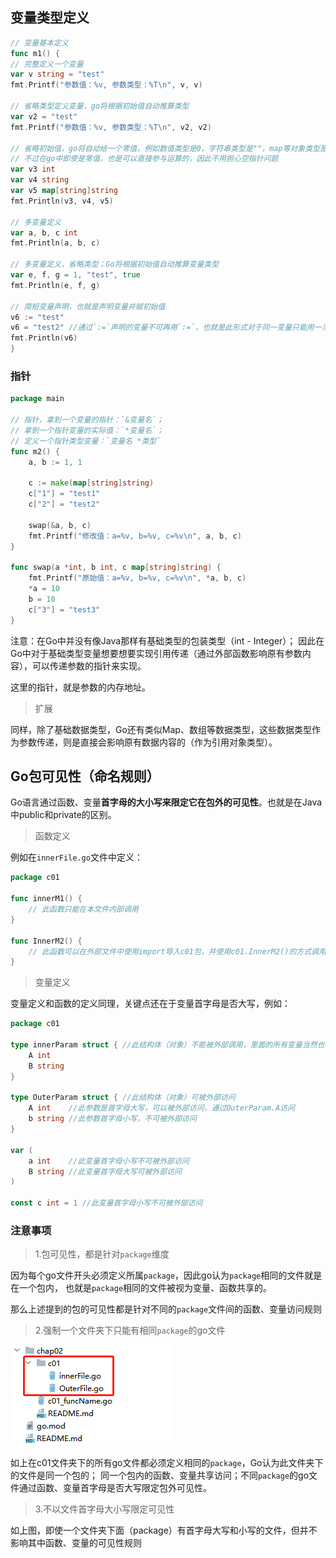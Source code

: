 ## 变量类型定义

```go
// 变量基本定义
func m1() {
// 完整定义一个变量
var v string = "test"
fmt.Printf("参数值：%v, 参数类型：%T\n", v, v)

// 省略类型定义变量，go将根据初始值自动推算类型
var v2 = "test"
fmt.Printf("参数值：%v, 参数类型：%T\n", v2, v2)

// 省略初始值，go将自动给一个零值，例如数值类型是0，字符串类型是""，map等对象类型是nil
// 不过在go中即使是零值，也是可以直接参与运算的，因此不用担心空指针问题
var v3 int
var v4 string
var v5 map[string]string
fmt.Println(v3, v4, v5)

// 多变量定义
var a, b, c int
fmt.Println(a, b, c)

// 多变量定义，省略类型；Go将根据初始值自动推算变量类型
var e, f, g = 1, "test", true
fmt.Println(e, f, g)

// 简短变量声明，也就是声明变量并赋初始值
v6 := "test"
v6 = "test2" //通过`:=`声明的变量不可再用`:=`，也就是此形式对于同一变量只能用一次
fmt.Println(v6)
}
```

### 指针

```go
package main

// 指针，拿到一个变量的指针：`&变量名`；
// 拿到一个指针变量的实际值：`*变量名`；
// 定义一个指针类型变量：`变量名 *类型`
func m2() {
	a, b := 1, 1

	c := make(map[string]string)
	c["1"] = "test1"
	c["2"] = "test2"

	swap(&a, b, c)
	fmt.Printf("修改值：a=%v, b=%v, c=%v\n", a, b, c)
}

func swap(a *int, b int, c map[string]string) {
	fmt.Printf("原始值：a=%v, b=%v, c=%v\n", *a, b, c)
	*a = 10
	b = 10
	c["3"] = "test3"
}

```

注意：在Go中并没有像Java那样有基础类型的包装类型（int - Integer）；
因此在Go中对于基础类型变量想要想要实现引用传递（通过外部函数影响原有参数内容），可以传递参数的指针来实现。

这里的指针，就是参数的内存地址。

> 扩展

同样，除了基础数据类型，Go还有类似Map、数组等数据类型，这些数据类型作为参数传递，则是直接会影响原有数据内容的（作为引用对象类型）。

## Go包可见性（命名规则）

Go语言通过函数、变量**首字母的大小写来限定它在包外的可见性**。也就是在Java中public和private的区别。

> 函数定义

例如在`innerFile.go`文件中定义：

```go
package c01

func innerM1() {
	// 此函数只能在本文件内部调用
}

func InnerM2() {
	// 此函数可以在外部文件中使用import导入c01包，并使用c01.InnerM2()的方式调用此函数
}
```

> 变量定义

变量定义和函数的定义同理，关键点还在于变量首字母是否大写，例如：

```go
package c01

type innerParam struct { //此结构体（对象）不能被外部调用，里面的所有变量当然也不可被调用
	A int
	B string
}

type OuterParam struct { //此结构体（对象）可被外部访问
	A int    //此参数是首字母大写，可以被外部访问，通过OuterParam.A访问
	b string //此参数首字母小写，不可被外部访问
}

var (
	a int    //此变量首字母小写不可被外部访问
	B string //此变量首字母大写可被外部访问
)

const c int = 1 //此变量首字母小写不可被外部访问
```

### 注意事项

> 1.包可见性，都是针对`package`维度

因为每个go文件开头必须定义所属`package`，因此go认为`package`相同的文件就是在一个包内，
也就是`package`相同的文件被视为变量、函数共享的。

那么上述提到的包的可见性都是针对不同的`package`文件间的函数、变量访问规则

> 2.强制一个文件夹下只能有相同`package`的go文件

![](imgs/MIK-Rda0NN.png)

如上在c01文件夹下的所有go文件都必须定义相同的`package`，Go认为此文件夹下的文件是同一个包的；
同一个包内的函数、变量共享访问；不同`package`的go文件通过函数、变量首字母是否大写限定包外可见性。

> 3.不以文件首字母大小写限定可见性

如上图，即使一个文件夹下面（package）有首字母大写和小写的文件，但并不影响其中函数、变量的可见性规则

